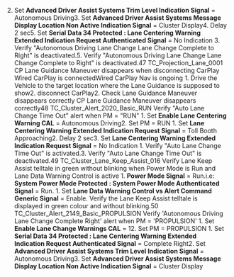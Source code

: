 2. Set **Advanced Driver Assist Systems Trim Level Indication Signal** = Autonomous Driving3. Set **Advanced Driver Assist Systems Message Display Location Non Active Indication Signal** = Cluster Display4. Delay 2 sec5. Set **Serial Data 34 Protected : Lane Centering Warning Extended Indication Request Authenticated Signal** = No Indication 3. Verify "Autonomous Driving Lane Change Lane Change Complete to Right" is deactivated.5. Verify "Autonomous Driving Lane Change Lane Change Complete to Right" is deactivated.47 TC_Projection_Lane_0001 CP Lane Guidance Maneuver disappears when disconnecting CarPlay Wired CarPlay is connectedWired CarPlay Nav is ongoing 1. Drive the Vehicle to the target location where the Lane Guidance is supposed to show2. disconnect CarPlay2. Check Lane Guidance Maneuver disappears correctly CP Lane Guidance Maneuver disappears correctly48 TC_Cluster_Alert_2020_Basic_RUN Verify "Auto Lane Change Time Out" alert when PM = "RUN" 1. Set **Enable Lane Centering Warning CAL** = Autonomous Driving2. Set PM = RUN 1. Set **Lane Centering Warning Extended Indication Request Signal** = Toll Booth Approaching2. Delay 2 sec3. Set **Lane Centering Warning Extended Indication Request Signal** = No Indication 1. Verify "Auto Lane Change Time Out" is activated.3. Verify "Auto Lane Change Time Out" is deactivated.49 TC_Cluster_Lane_Keep_Assist_016 Verify Lane Keep Assist telltale in green without blinking when Power Mode is Run and Lane Data Warning Control is active 1. **Power Mode Signal** = Run.i.e: **System Power Mode Protected : System Power Mode Authenticated Signal** = Run. 1. Set **Lane Data Warning Control vs Alert Command Generic Signal** = Enable. Verify the Lane Keep Assist telltale is displayed in green colour and without blinking.50 TC_Cluster_Alert_2149_Basic_PROPULSION Verify 'Autonomous Driving Lane Change Complete Right' alert when PM = 'PROPULSION' 1. Set **Enable Lane Change Warnings CAL** = 12. Set PM = PROPULSION 1. Set **Serial Data 34 Protected : Lane Centering Warning Extended Indication Request Authenticated Signal** = Complete Right2. Set **Advanced Driver Assist Systems Trim Level Indication Signal** = Autonomous Driving3. Set **Advanced Driver Assist Systems Message Display Location Non Active Indication Signal** = Cluster Display